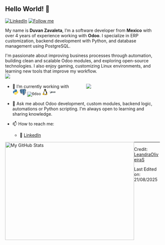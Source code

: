 ## Hello World! 👋

[![LinkedIn](https://img.shields.io/badge/-LinkedIn-blue?style=flat&logo=Linkedin&logoColor=white)](https://www.linkedin.com/in/duvanzavaleta)
[<img src="https://img.shields.io/github/followers/duvandevs?label=follow&style=social" height="22" title="Follow me" />](https://github.com/duvandevs)  

My name is **Duvan Zavaleta**, I’m a software developer from **Mexico** with over 4 years of experience working with **Odoo**. I specialize in ERP customization, backend development with Python, and database management using PostgreSQL.

I'm passionate about improving business processes through automation, building clean and scalable Odoo modules, and exploring open-source technologies. I also enjoy gaming, customizing Linux environments, and learning new tools that improve my workflow.  
<img height="20" src="https://media.giphy.com/media/LnQjpWaON8nhr21vNW/giphy.gif" />

<img align="right" width="240" src="https://pa1.narvii.com/6580/8098c6e9207376889eeb0532d9f5a0723c4d73f5_hq.gif"/>

- 🌱 I’m currently working with  
  <code><img height="20" src="https://raw.githubusercontent.com/github/explore/main/topics/python/python.png" /></code>
  <code><img height="20" src="https://raw.githubusercontent.com/github/explore/main/topics/postgresql/postgresql.png" /></code>
  <code><img height="20" src="https://cdn.worldvectorlogo.com/logos/odoo.svg" title="Odoo" /></code>
  <code><img height="20" src="https://raw.githubusercontent.com/github/explore/main/topics/linux/linux.png" /></code>
  <code><img height="20" src="https://raw.githubusercontent.com/github/explore/main/topics/bash/bash.png" /></code>

- 💬 Ask me about Odoo development, custom modules, backend logic, automations or Python scripting. I'm always open to learning and sharing knowledge.

- 📫 How to reach me:  
  - 💼 [LinkedIn](https://www.linkedin.com/in/duvanzavaleta)  

<img title="My GitHub Stats" align="left" height="320" width="420" src="https://github-readme-stats.vercel.app/api?username=duvandevs&hide=issues&count_private=true&icon_color=714b67&title_color=000000&bg_color=ffffff&show_icons=true" />

----

Credit: [LeandraOliveiraS](https://github.com/LeandraOliveiraS)

Last Edited on: 21/08/2025
